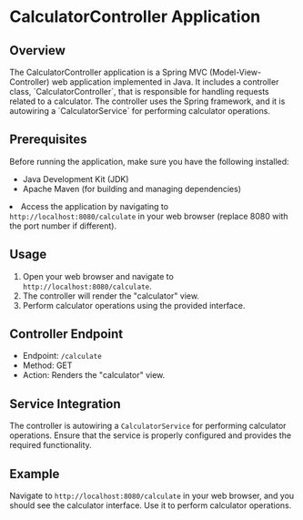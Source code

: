 <h1>CalculatorController Application</h1>

<h2>Overview</h2>

<p>The CalculatorController application is a Spring MVC (Model-View-Controller) web application implemented in Java. It includes a controller class, `CalculatorController`, that is responsible for handling requests related to a calculator. The controller uses the Spring framework, and it is autowiring a `CalculatorService` for performing calculator operations.</p>

<h2>Prerequisites</h2>

<p>Before running the application, make sure you have the following installed:</p>

<ul>
  <li>Java Development Kit (JDK)</li>
  <li>Apache Maven (for building and managing dependencies)</li>
</ul>
<li>Access the application by navigating to <code>http://localhost:8080/calculate</code> in your web browser (replace 8080 with the port number if different).</li>
</ol>
<h2>Usage</h2>
<ol>
  <li>Open your web browser and navigate to <code>http://localhost:8080/calculate</code>.</li>
  <li>The controller will render the "calculator" view.</li>
  <li>Perform calculator operations using the provided interface.</li>
</ol>
<h2>Controller Endpoint</h2>
<ul>
  <li>Endpoint: <code>/calculate</code></li>
  <li>Method: GET</li>
  <li>Action: Renders the "calculator" view.</li>
</ul>
<h2>Service Integration</h2>
<p>The controller is autowiring a <code>CalculatorService</code> for performing calculator operations. Ensure that the service is properly configured and provides the required functionality.</p>
<h2>Example</h2>
<p>Navigate to <code>http://localhost:8080/calculate</code> in your web browser, and you should see the calculator interface. Use it to perform calculator operations.</p>
